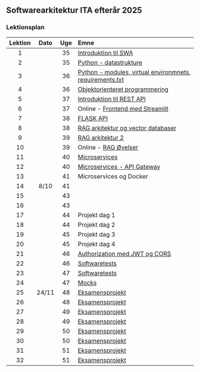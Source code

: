 ## Softwarearkitektur ITA efterår 2025

### Lektionsplan


| Lektion |    Dato    |   Uge   | Emne                                                                       |
|:-------:|:----------:|:-------:|:---------------------------------------------------------------------------|
|    1    |            |   35    | [Introduktion til SWA](materialer/intro1/py_intro_1.md)                |
|    2    |            |   35    | [Python - datastrukture](materialer/intro2/py_intro_2.md)                 |
|    3    |            |   36    | [Python - modules, virtual environmnets, requirements.txt](materialer/intro3/py_intro_3.md) |
|    4    |            |   36    | [Objektorienteret programmering](materialer/oop1/oop_1.md) |
|    5    |            |   37    | [Introduktion til REST API](materialer/restapi1/introduktion_til_rest_api.md)  |
|    6    |            |   37    | Online - [Frontend med Streamlit]()                              |
|    7    |            |   38    | [FLASK API](materialer/restapi2/flask.md)                            |
|    8    |            |   38    | [RAG arkitektur og vector databaser](materialer/rag1/rag1.md)                                     |
|    9    |            |   39    | [RAG arkitektur 2](materialer/rag2/rag2.md)    |
|   10    |            |   39    | Online - [RAG Øvelser]()                             |
|   11    |            |   40    | [Microservices](materialer/microservices1/microservices_1.md)    |
|   12    |            |   40    | [Microservices - API Gateway](materialer/microservice2/microservices_2.md)        |
|   13    |            |   41    | Microservices og Docker                                                    |
|   14    |    8/10    |   41    | <!-- AFLYST MEDARBEJDERDAG -->                                                    |
|   15    |            |   43    | <!-- AFLYST MARTIN BILLE --> |
|   16    |            |   43    | <!-- AFLYST MARTIN BILLE --> |
|   17    |            |   44    | Projekt dag 1                                                              |
|   18    |            |   44    | Projekt dag 2                                                       |
|   19    |            |   45    | Projekt dag 3                                                              |
|   20    |            |   45    | Projekt dag 4                                                                  |
|   21    |            |   46    | [Authorization med JWT og CORS](lessons/ses10.md)        |
|   22    |            |   46    | [Softwaretests](materialer/tests1/testing_1.md)    |
|   23    |            |   47    | [Softwaretests](materialer/tests1/testing_1.md)       |
|   24    |            |   47    | [Mocks](materialer/tests2/testing_2.md)                                  |
|   25    |   24/11    |   48    | [Eksamensprojekt](lessons/ses10.md)                                       |
|   26    |            |   48    | [Eksamensprojekt](lessons/ses10.md)                                       |
|   27    |            |   49    | [Eksamensprojekt](lessons/ses10.md)                                       |
|   28    |            |   49    | [Eksamensprojekt](lessons/ses10.md)                                       |
|   29    |            |   50    | [Eksamensprojekt](lessons/ses10.md)                                       |
|   30    |            |   50    | [Eksamensprojekt](lessons/ses10.md)                                       |
|   31    |            |   51    | [Eksamensprojekt](lessons/ses10.md)                                       |
|   32    |            |   51    | [Eksamensprojekt](lessons/ses10.md)                                       |


<!--
## Om faget
* [Læs mere om faget her](formalia/about_this_elective.md)


* [Requests module analyse](materialer/requests_module/requests.md)
* [Linux OS](materialer/docker1/docker_1.md) 
* [Docker](materialer/docker2/docker_2.md) 
* [Docker Volumes, Docker Compose, environment variables](materialer/docker3/docker_3.md)
-->
